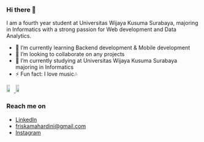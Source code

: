 ### Hi there 👋

I am a fourth year student at Universitas Wijaya Kusuma Surabaya, majoring in Informatics with a strong passion for Web development and Data Analytics.

- 🌱 I’m currently learning Backend development & Mobile development
- 👯 I’m looking to collaborate on any projects
- 🔭 I’m currently studying at Universitas Wijaya Kusuma Surabaya majoring in Informatics
- ⚡ Fun fact: I love music🎶


<div style="display: flex; align-items: center;">
  <a href="https://github.com/friskaam">
    <img width="45%" src="https://github-readme-stats-eight-theta.vercel.app/api?username=friskaam&show_icons=true&theme=algolia&include_all_commits=true&count_private=true"/>
    <img width="45%" src="https://github-readme-stats-eight-theta.vercel.app/api/top-langs/?username=friskaam&layout=compact&langs_count=8&theme=algolia"/>
  </a>
</div>


### Reach me on
- <a href="https://www.linkedin.com/in/friska-adisti-mahardini/" target="_blank">LinkedIn</a>
- friskamahardini@gmail.com
- <a href="https://instagram.com/friskaaam" target="_blank">Instagram</a>

<!--
- 🔭 I’m currently working on ...
- 🌱 I’m currently learning ...
- 👯 I’m looking to collaborate on ...
- 🤔 I’m looking for help with ...
- 💬 Ask me about ...
- 📫 How to reach me: ...
- 😄 Pronouns: ...
- ⚡ Fun fact: ...
-->
